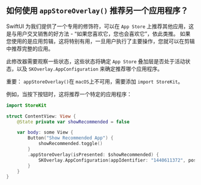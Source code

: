 如何使用 `appStoreOverlay()` 推荐另一个应用程序？
---

SwiftUI 为我们提供了一个专用的修饰符，可以在 `App Store` 上推荐其他应用，这是与用户交叉销售的好方法 - “如果您喜欢它，您也会喜欢它”，依此类推。 如果您使用的是应用剪辑，这将特别有用，一旦用户执行了主要操作，您就可以在剪辑中推荐完整的应用。

此修改器需要观察一些状态，这些状态将确定 `App Store` 叠加层是否处于活动状态，以及 `SKOverlay.AppConfiguration` 来确定推荐哪个应用程序。

重要： `appStoreOverlay()`在 `macOS`上不可用，需要添加 `import StoreKit`。

例如，当按下按钮时，这将推荐一个特定的应用程序：

```swift
import StoreKit

struct ContentView: View {
    @State private var showRecommended = false

    var body: some View {
        Button("Show Recommended App") {
            showRecommended.toggle()
        }
        .appStoreOverlay(isPresented: $showRecommended) {
            SKOverlay.AppConfiguration(appIdentifier: "1440611372", position: .bottom)
        }
    }
}
```